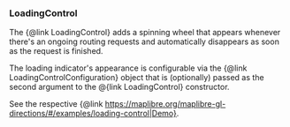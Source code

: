 ### LoadingControl

The {@link LoadingControl} adds a spinning wheel that appears whenever there's an ongoing routing requests and automatically disappears as soon as the request is finished.

The loading indicator's appearance is configurable via the {@link LoadingControlConfiguration} object that is (optionally) passed as the second argument to the @{link LoadingControl} constructor.

See the respective {@link https://maplibre.org/maplibre-gl-directions/#/examples/loading-control|Demo}.
